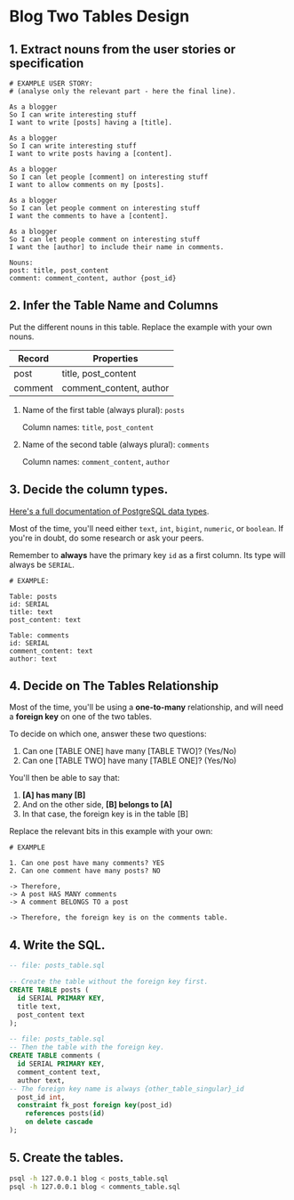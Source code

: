 # Blog Two Tables Design

## 1. Extract nouns from the user stories or specification

```
# EXAMPLE USER STORY:
# (analyse only the relevant part - here the final line).

As a blogger
So I can write interesting stuff
I want to write [posts] having a [title].

As a blogger
So I can write interesting stuff
I want to write posts having a [content].

As a blogger
So I can let people [comment] on interesting stuff
I want to allow comments on my [posts].

As a blogger
So I can let people comment on interesting stuff
I want the comments to have a [content].

As a blogger
So I can let people comment on interesting stuff
I want the [author] to include their name in comments.
```

```
Nouns:
post: title, post_content
comment: comment_content, author {post_id}
```

## 2. Infer the Table Name and Columns

Put the different nouns in this table. Replace the example with your own nouns.

| Record                | Properties               |
| --------------------- | ------------------------ |
| post                  | title, post_content      |
| comment               | comment_content, author  |

1. Name of the first table (always plural): `posts` 

    Column names: `title`, `post_content`

2. Name of the second table (always plural): `comments` 

    Column names: `comment_content`, `author`

## 3. Decide the column types.

[Here's a full documentation of PostgreSQL data types](https://www.postgresql.org/docs/current/datatype.html).

Most of the time, you'll need either `text`, `int`, `bigint`, `numeric`, or `boolean`. If you're in doubt, do some research or ask your peers.

Remember to **always** have the primary key `id` as a first column. Its type will always be `SERIAL`.

```
# EXAMPLE:

Table: posts
id: SERIAL
title: text
post_content: text

Table: comments
id: SERIAL
comment_content: text
author: text
```

## 4. Decide on The Tables Relationship

Most of the time, you'll be using a **one-to-many** relationship, and will need a **foreign key** on one of the two tables.

To decide on which one, answer these two questions:

1. Can one [TABLE ONE] have many [TABLE TWO]? (Yes/No)
2. Can one [TABLE TWO] have many [TABLE ONE]? (Yes/No)

You'll then be able to say that:

1. **[A] has many [B]**
2. And on the other side, **[B] belongs to [A]**
3. In that case, the foreign key is in the table [B]

Replace the relevant bits in this example with your own:

```
# EXAMPLE

1. Can one post have many comments? YES
2. Can one comment have many posts? NO

-> Therefore,
-> A post HAS MANY comments
-> A comment BELONGS TO a post

-> Therefore, the foreign key is on the comments table.
```

## 4. Write the SQL.

```sql
-- file: posts_table.sql

-- Create the table without the foreign key first.
CREATE TABLE posts (
  id SERIAL PRIMARY KEY,
  title text,
  post_content text
);
```

```sql
-- file: posts_table.sql
-- Then the table with the foreign key.
CREATE TABLE comments (
  id SERIAL PRIMARY KEY,
  comment_content text,
  author text,
-- The foreign key name is always {other_table_singular}_id
  post_id int,
  constraint fk_post foreign key(post_id)
    references posts(id)
    on delete cascade
);

```

## 5. Create the tables.

```bash
psql -h 127.0.0.1 blog < posts_table.sql
psql -h 127.0.0.1 blog < comments_table.sql
```
